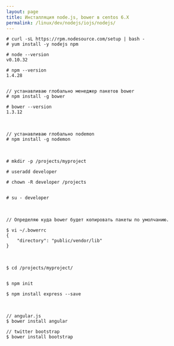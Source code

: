 ```yaml
---
layout: page
title: Инсталляция node.js, bower в centos 6.X
permalink: /linux/dev/nodejs/iojs/nodejs/
---
```



    # curl -sL https://rpm.nodesource.com/setup | bash -
    # yum install -y nodejs npm

    # node --version
    v0.10.32

    # npm --version
    1.4.28


    // устанавливаю глобально менеджер пакетов bower
    # npm install -g bower

    # bower --version
    1.3.12


<br/>

    // устанавливаю глобально nodemon
    # npm install -g nodemon

<br/>

    # mkdir -p /projects/myproject

    # useradd developer

    # chown -R developer /projects


    # su - developer

<br/>

    // Определяю куда bower будет копировать пакеты по умолчанию.

    $ vi ~/.bowerrc
    {
    	"directory": "public/vendor/lib"
    }

<br/>  

    $ cd /projects/myproject/


    $ npm init

    $ npm install express --save


<br/>

    // angular.js
    $ bower install angular

    // twitter bootstrap
    $ bower install bootstrap
